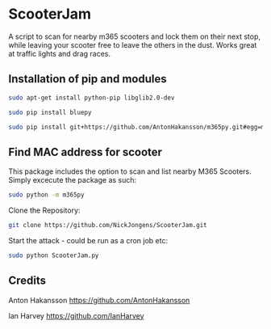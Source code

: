 # ScooterJam
A script to scan for nearby m365 scooters and lock them on their next stop, while leaving your scooter free to leave the others in the dust.
Works great at traffic lights and drag races.


## Installation of pip and modules

```sh
sudo apt-get install python-pip libglib2.0-dev
```

```sh
sudo pip install bluepy
```

```sh
sudo pip install git+https://github.com/AntonHakansson/m365py.git#egg=m365py
```

## Find MAC address for scooter

This package includes the option to scan and list nearby M365 Scooters.
Simply excecute the package as such:

```sh
sudo python -m m365py
```

Clone the Repository:
```sh
git clone https://github.com/NickJongens/ScooterJam.git
```

Start the attack - could be run as a cron job etc:
```sh
sudo python ScooterJam.py
```



## Credits

Anton Hakansson
https://github.com/AntonHakansson

Ian Harvey
https://github.com/IanHarvey
